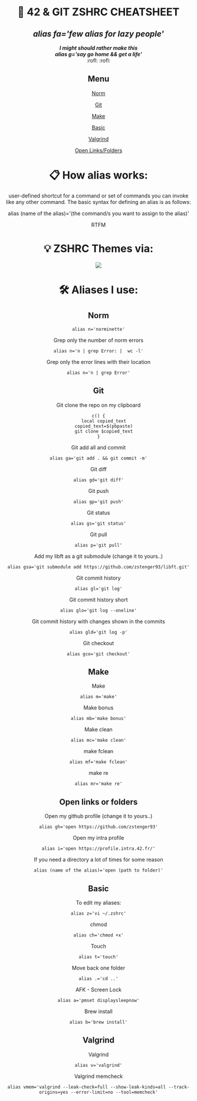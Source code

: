 <h1 align="center">
	📖 42 & GIT ZSHRC CHEATSHEET
</h1>
<h2 align="center">
	<b><i>alias fa='few alias for lazy people'</i></b><br>
</h2>
<p align="center">
	<b><i>I might should rather make this</i></b><br>
	<b><i>alias g='say go home && get a life'</i></b><br>
	:rofl: :rofl:
</p>
<div align="center">
<h2>Menu</h2>

<p>

[Norm](#norm)
</p>
<p>

[Git](#git)
</p>
<p>

[Make](#make)
</p>
<p>

[Basic](#basic)
</p>
<p>

[Valgrind](#valgrind)
</p>
<p>

[Open Links/Folders](#open-links-or-folders)
<p>
<h1>📋 How alias works:</h1>

<p>user-defined shortcut for a command or set of commands you can invoke like any other command.
The basic syntax for defining an alias is as follows:</p>
alias (name of the alias)='(the command/s you want to assign to the alias)'

RTFM

<h1>💡 ZSHRC Themes via:</h1>

<div align=center>
	<a href="https://ohmyz.sh/">
		<img src="https://ohmyz.sh/img/OMZLogo_BnW.png">
	</a>
</div>

<h1>🛠️ Aliases I use:</h1>
<h2>Norm</h2>

```shell
alias n='norminette'
```

Grep only the number of norm errors
```shell
alias n='n | grep Error: |  wc -l'
```

Grep only the error lines with their location
```shell
alias n='n | grep Error'
```
<h2>Git</h2>

Git clone the repo on my clipboard
```shell
c() {
	local copied_text
	copied_text=$(pbpaste)
	git clone $copied_text
}
```

Git add all and commit
```shell
alias ga='git add . && git commit -m'
```

Git diff
```shell
alias gd='git diff'
```

Git push
```shell
alias gp='git push'
```

Git status
```shell
alias gs='git status'
```

Git pull
```shell
alias p='git pull'
```

Add my libft as a git submodule (change it to yours..)
```shell
alias gsa='git submodule add https://github.com/zstenger93/libft.git'
```

Git commit history
```shell
alias gl='git log'
```

Git commit history short
```shell
alias glo='git log --oneline'
```

Git commit history with changes shown in the commits
```shell
alias gld='git log -p'
```

Git checkout
```shell
alias gco='git checkout'
```
<h2>Make</h2>

Make
```shell
alias m='make'
```
Make bonus
```shell
alias mb='make bonus'
```
Make clean
```shell
alias mc='make clean'
```
make fclean
```shell
alias mf='make fclean'
```
make re
```shell
alias mr='make re'
```
<h2>Open links or folders</h2>

Open my github profile (change it to yours..)
```shell
alias gh='open https://github.com/zstenger93'
```

Open my intra profile
```shell
alias i='open https://profile.intra.42.fr/'
```

If you need a directory a lot of times for some reason
```shell
alias (name of the alias)='open (path to folder)'
```
<h2>Basic</h2>

To edit my aliases:
```shell
alias z='vi ~/.zshrc'
```

chmod
```shell
alias ch='chmod +x'
```

Touch
```shell
alias t='touch'
```

Move back one folder
```shell
alias .='cd ..'
```

AFK - Screen Lock
```shell
alias a='pmset displaysleepnow'
```

Brew install
```shell
alias b='brew install'
```
<h2>Valgrind</h2>

Valgrind
```shell
alias v='valgrind'
```

Valgrind memcheck
```shell
alias vmem='valgrind --leak-check=full --show-leak-kinds=all --track-origins=yes --error-limit=no --tool=memcheck'
```
</div>